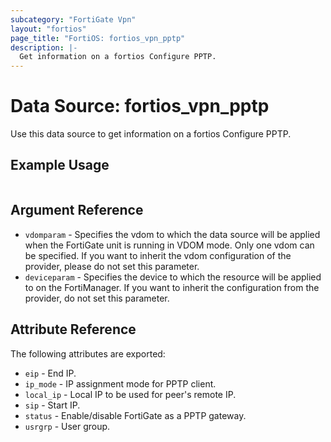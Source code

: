 ```yaml
---
subcategory: "FortiGate Vpn"
layout: "fortios"
page_title: "FortiOS: fortios_vpn_pptp"
description: |-
  Get information on a fortios Configure PPTP.
---
```


# Data Source: fortios_vpn_pptp
Use this data source to get information on a fortios Configure PPTP.


## Example Usage

```hcl

```

## Argument Reference

* `vdomparam` - Specifies the vdom to which the data source will be applied when the FortiGate unit is running in VDOM mode. Only one vdom can be specified. If you want to inherit the vdom configuration of the provider, please do not set this parameter.
* `deviceparam` - Specifies the device to which the resource will be applied to on the FortiManager. If you want to inherit the configuration from the provider, do not set this parameter.

## Attribute Reference

The following attributes are exported:

* `eip` - End IP.
* `ip_mode` - IP assignment mode for PPTP client.
* `local_ip` - Local IP to be used for peer's remote IP.
* `sip` - Start IP.
* `status` - Enable/disable FortiGate as a PPTP gateway.
* `usrgrp` - User group.

